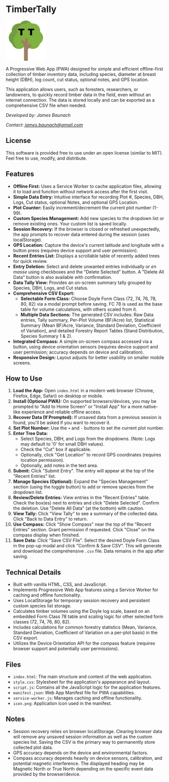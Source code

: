 # TimberTally

![TimberTally Tree Icon](icon.png)

A Progressive Web App (PWA) designed for simple and efficient offline-first collection of timber inventory data, including species, diameter at breast height (DBH), log count, cut status, optional notes, and GPS location.

This application allows users, such as foresters, researchers, or landowners, to quickly record timber data in the field, even without an internet connection. The data is stored locally and can be exported as a comprehensive CSV file when needed.

*Developed by: James Baunach*

*Contact: james.baunach@gmail.com*

## License

This software is provided free to use under an open license (similar to MIT). Feel free to use, modify, and distribute.

## Features

*   **Offline First:** Uses a Service Worker to cache application files, allowing it to load and function without network access after the first visit.
*   **Simple Data Entry:** Intuitive interface for recording Plot #, Species, DBH, Logs, Cut status, optional Notes, and optional GPS Location.
*   **Plot Counter:** Easily increment/decrement the current plot number (1-99).
*   **Custom Species Management:** Add new species to the dropdown list or remove existing ones. Your custom list is saved locally.
*   **Session Recovery:** If the browser is closed or refreshed unexpectedly, the app prompts to recover data entered during the session (uses localStorage).
*   **GPS Location:** Capture the device's current latitude and longitude with a button press (requires device support and user permission).
*   **Recent Entries List:** Displays a scrollable table of recently added trees for quick review.
*   **Entry Deletion:** Select and delete unwanted entries individually or *en masse* using checkboxes and the "Delete Selected" button. A "Delete All Data" button is also available with confirmation.
*   **Data Tally View:** Provides an on-screen summary tally grouped by Species, DBH, Logs, and Cut status.
*   **Comprehensive CSV Export:**
    *   **Selectable Form Class:** Choose Doyle Form Class (72, 74, 76, 78, 80, 82) via a modal prompt before saving. FC 78 is used as the base table for volume calculations, with others scaled from it.
    *   **Multiple Data Sections:** The generated CSV includes: Raw Data entries, Tally summary, Per-Plot Volume (BF/Acre) list, Statistical Summary (Mean BF/Acre, Variance, Standard Deviation, Coefficient of Variation), and detailed Forestry Report Tables (Stand Distribution, Species Summary 1 & 2).
*   **Integrated Compass:** A simple on-screen compass accessed via a button, using device orientation sensors (requires device support and user permission; accuracy depends on device and calibration).
*   **Responsive Design:** Layout adjusts for better usability on smaller mobile screens.

## How to Use

1.  **Load the App:** Open `index.html` in a modern web browser (Chrome, Firefox, Edge, Safari) on desktop or mobile.
2.  **Install (Optional PWA):** On supported browsers/devices, you may be prompted to "Add to Home Screen" or "Install App" for a more native-like experience and reliable offline access.
3.  **Recover Data (If Prompted):** If unsaved data from a previous session is found, you'll be asked if you want to recover it.
4.  **Set Plot Number:** Use the `+` and `-` buttons to set the current plot number.
5.  **Enter Tree Data:**
    *   Select Species, DBH, and Logs from the dropdowns. (Note: Logs may default to '0' for small DBH values).
    *   Check the "Cut" box if applicable.
    *   Optionally, click "Get Location" to record GPS coordinates (requires location permission).
    *   Optionally, add notes in the text area.
6.  **Submit:** Click "Submit Entry". The entry will appear at the top of the "Recent Entries" list.
7.  **Manage Species (Optional):** Expand the "Species Management" section (using the toggle button) to add or remove species from the dropdown list.
8.  **Review/Delete Entries:** View entries in the "Recent Entries" table. Check the box(es) next to entries and click "Delete Selected". Confirm the deletion. Use "Delete All Data" (at the bottom) with caution.
9.  **View Tally:** Click "View Tally" to see a summary of the collected data. Click "Back to Data Entry" to return.
10. **Use Compass:** Click "Show Compass" near the top of the "Recent Entries" section. Grant permission if requested. Click "Close" on the compass display when finished.
11. **Save Data:** Click "Save CSV File". Select the desired Doyle Form Class in the pop-up modal and click "Confirm & Save CSV". This will generate and download the comprehensive `.csv` file. Data remains in the app after saving.

## Technical Details

*   Built with vanilla HTML, CSS, and JavaScript.
*   Implements Progressive Web App features using a Service Worker for caching and offline functionality.
*   Uses LocalStorage for temporary session recovery and persistent custom species list storage.
*   Calculates timber volumes using the Doyle log scale, based on an embedded Form Class 78 table and scaling logic for other selected form classes (72, 74, 76, 80, 82).
*   Includes calculations for common forestry statistics (Mean, Variance, Standard Deviation, Coefficient of Variation on a per-plot basis) in the CSV export.
*   Utilizes the Device Orientation API for the compass feature (requires browser support and potentially user permissions).

## Files

*   `index.html`: The main structure and content of the web application.
*   `style.css`: Stylesheet for the application's appearance and layout.
*   `script.js`: Contains all the JavaScript logic for the application features.
*   `manifest.json`: Web App Manifest file for PWA capabilities.
*   `service-worker.js`: Manages caching and offline functionality.
*   `icon.png`: Application icon used in the manifest.

## Notes

*   Session recovery relies on browser localStorage. Clearing browser data will remove any unsaved session information as well as the custom species list. Saving the CSV is the primary way to permanently store collected plot data.
*   GPS accuracy depends on the device and environmental factors.
*   Compass accuracy depends heavily on device sensors, calibration, and potential magnetic interference. The displayed heading may be Magnetic North or True North depending on the specific event data provided by the browser/device.
